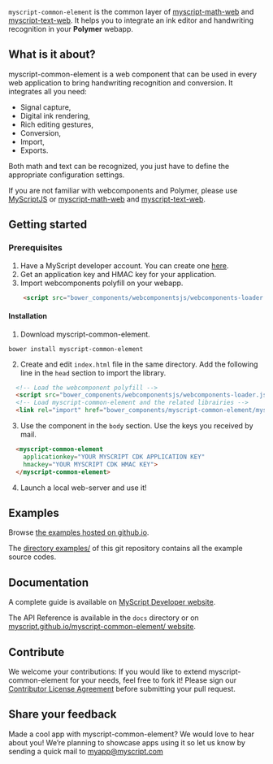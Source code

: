 `myscript-common-element` is the common layer of [myscript-math-web](https://github.com/MyScript/myscript-math-web) and [myscript-text-web](https://github.com/MyScript/myscript-text-web). 
It helps you to integrate an ink editor and handwriting recognition in your **Polymer** webapp.
 
## What is it about?

myscript-common-element is a web component that can be used in every web application to bring handwriting recognition and conversion. It integrates all you need:
* Signal capture,
* Digital ink rendering,
* Rich editing gestures,
* Conversion,
* Import,
* Exports.

Both math and text can be recognized, you just have to define the appropriate configuration settings.

If you are not familiar with webcomponents and Polymer, please use [MyScriptJS](https://github.com/MyScript/MyScriptJS) or [myscript-math-web](https://github.com/MyScript/myscript-math-web) and [myscript-text-web](https://github.com/MyScript/myscript-text-web).  

## Getting started

### Prerequisites

1. Have a MyScript developer account. You can create one [here](https://dev.myscript.com/).
2. Get an application key and HMAC key for your application.
3. Import webcomponents polyfill on your webapp.

```html
    <script src="bower_components/webcomponentsjs/webcomponents-loader.js"></script>
```
 
#### Installation
  
1. Download myscript-common-element.
```shell
bower install myscript-common-element
```

2. Create and edit `index.html` file in the same directory. Add the following line in the `head` section to import the library.
```html
  <!-- Load the webcomponent polyfill -->
  <script src="bower_components/webcomponentsjs/webcomponents-loader.js"></script>
  <!-- Load myscript-common-element and the related librairies -->
  <link rel="import" href="bower_components/myscript-common-element/myscript-common-element.html">
```

3. Use the component in the `body` section. Use the keys you received by mail.
```html
  <myscript-common-element
    applicationkey="YOUR MYSCRIPT CDK APPLICATION KEY"
    hmackey="YOUR MYSCRIPT CDK HMAC KEY">
  </myscript-common-element>
```

4. Launch a local web-server and use it!


## Examples

Browse [the examples hosted on github.io](https://myscript.github.io/myscript-common-element/components/myscript-common-element/#/elements/myscript-common-element/demos/other-demonstrations).

The [directory examples/](/examples) of this git repository contains all the example source codes. 

## Documentation

A complete guide is available on [MyScript Developer website](https://developer.myscript.com/docs/interactive-ink/1.0/web/web-components/common-element/).

The API Reference is available in the `docs` directory or on [myscript.github.io/myscript-common-element/ website](https://myscript.github.io/myscript-common-element/).

## Contribute

We welcome your contributions:
If you would like to extend myscript-common-element for your needs, feel free to fork it!
Please sign our [Contributor License Agreement](CONTRIBUTING.md) before submitting your pull request.

## Share your feedback

Made a cool app with myscript-common-element? We would love to hear about you!
We’re planning to showcase apps using it so let us know by sending a quick mail to [myapp@myscript.com](mailto://myapp@myscript.com)
